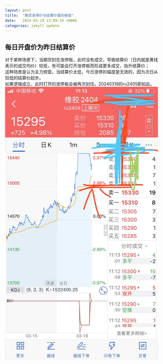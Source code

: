 ```yaml
---
layout: post
title:  "期货涨停价与结算价里的秘密"
date:   2024-03-19 12:09:19 +0800
categories: jekyll update
---
```

## 每日开盘价为昨日结算价
对于某种场景下，当期货封在涨停板，此时没有成交，导致结算价（日内就是黄线表示的成交均价）较低，有可能会打开涨停板而形成更多成交，抬升结算价；  
这种场景是认为主力控盘，当结算价太低，今日涨停的幅度是无效的，因为次日从较低的结算价起步。  
如果逻辑成立，此时打开的涨停板会被再次封住。20240318的ru2405即如此。
![img](./img/20240318-ru2404.png)